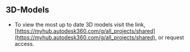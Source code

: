 ## 3D-Models
- To view the most up to date 3D models visit the link, [https://myhub.autodesk360.com/g/all_projects/shared](https://myhub.autodesk360.com/g/all_projects/shared), or request access.
